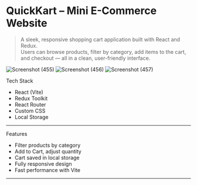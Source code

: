 # QuickKart – Mini E-Commerce Website

> A sleek, responsive shopping cart application built with React and Redux.  
> Users can browse products, filter by category, add items to the cart, and checkout — all in a clean, user-friendly interface.




![Screenshot (455)](https://github.com/user-attachments/assets/2c3c1557-e10e-4777-a5e4-746ddaaa4e5a)
![Screenshot (456)](https://github.com/user-attachments/assets/223ae045-c924-4747-8fb7-4cfb1e152c87)
![Screenshot (457)](https://github.com/user-attachments/assets/ea9cc07c-b702-4249-b5f9-887e0ceebf3e)





 Tech Stack
- React (Vite)
- Redux Toolkit
- React Router
- Custom CSS
- Local Storage

---

 Features
-  Filter products by category
-  Add to Cart, adjust quantity
-  Cart saved in local storage
-  Fully responsive design
-  Fast performance with Vite

---


